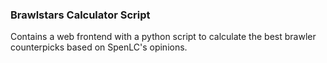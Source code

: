 ### Brawlstars Calculator Script
Contains a web frontend with a python script to calculate the best brawler counterpicks based on SpenLC's opinions.
